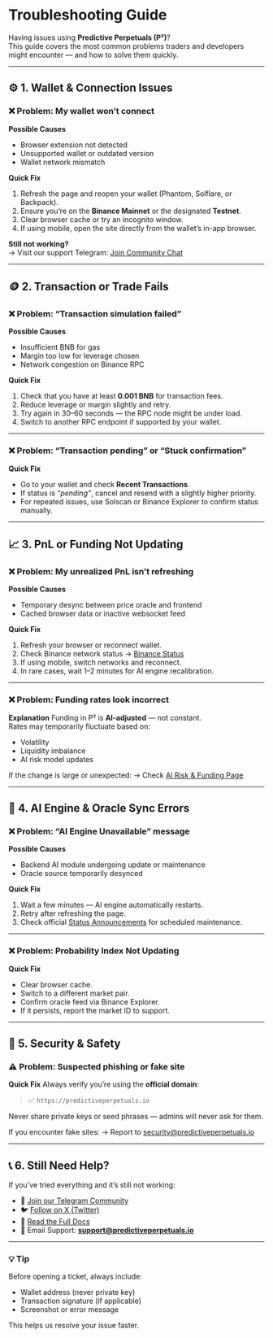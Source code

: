 # Troubleshooting Guide

Having issues using **Predictive Perpetuals (P²)**?\
This guide covers the most common problems traders and developers might encounter — and how to solve them quickly.

***

## ⚙️ 1. Wallet & Connection Issues

### ❌ Problem: My wallet won’t connect

**Possible Causes**

* Browser extension not detected
* Unsupported wallet or outdated version
* Wallet network mismatch

**Quick Fix**

1. Refresh the page and reopen your wallet (Phantom, Solflare, or Backpack).
2. Ensure you’re on the **Binance Mainnet** or the designated **Testnet**.
3. Clear browser cache or try an incognito window.
4. If using mobile, open the site directly from the wallet’s in-app browser.

**Still not working?**\
→ Visit our support Telegram: [Join Community Chat](troubleshooting.md)

***

## 🪙 2. Transaction or Trade Fails

### ❌ Problem: “Transaction simulation failed”

**Possible Causes**

* Insufficient BNB for gas
* Margin too low for leverage chosen
* Network congestion on Binance RPC

**Quick Fix**

1. Check that you have at least **0.001 BNB** for transaction fees.
2. Reduce leverage or margin slightly and retry.
3. Try again in 30–60 seconds — the RPC node might be under load.
4. Switch to another RPC endpoint if supported by your wallet.

***

### ❌ Problem: “Transaction pending” or “Stuck confirmation”

**Quick Fix**

* Go to your wallet and check **Recent Transactions**.
* If status is _“pending”_, cancel and resend with a slightly higher priority.
* For repeated issues, use Solscan or Binance Explorer to confirm status manually.

***

## 📈 3. PnL or Funding Not Updating

### ❌ Problem: My unrealized PnL isn’t refreshing

**Possible Causes**

* Temporary desync between price oracle and frontend
* Cached browser data or inactive websocket feed

**Quick Fix**

1. Refresh your browser or reconnect wallet.
2. Check Binance network status → [Binance Status](https://status.binance.com/)
3. If using mobile, switch networks and reconnect.
4. In rare cases, wait 1–2 minutes for AI engine recalibration.

***

### ❌ Problem: Funding rates look incorrect

**Explanation** Funding in P² is **AI-adjusted** — not constant.\
Rates may temporarily fluctuate based on:

* Volatility
* Liquidity imbalance
* AI risk model updates

If the change is large or unexpected: → Check [AI Risk & Funding Page](4_ai-engine/risk-and-funding-management.md)

***

## 🧠 4. AI Engine & Oracle Sync Errors

### ❌ Problem: “AI Engine Unavailable” message

**Possible Causes**

* Backend AI module undergoing update or maintenance
* Oracle source temporarily desynced

**Quick Fix**

1. Wait a few minutes — AI engine automatically restarts.
2. Retry after refreshing the page.
3. Check official [Status Announcements](troubleshooting.md) for scheduled maintenance.

***

### ❌ Problem: Probability Index Not Updating

**Quick Fix**

* Clear browser cache.
* Switch to a different market pair.
* Confirm oracle feed via Binance Explorer.
* If it persists, report the market ID to support.

***

## 🔐 5. Security & Safety

### ⚠️ Problem: Suspected phishing or fake site

**Quick Fix** Always verify you’re using the **official domain**:

> ✅ `https://predictiveperpetuals.io`

Never share private keys or seed phrases — admins will never ask for them.

If you encounter fake sites: → Report to [security@predictiveperpetuals.io](mailto:security@predictiveperpetuals.io)

***

## 📞 6. Still Need Help?

If you’ve tried everything and it’s still not working:

* 🧩 [Join our Telegram Community](troubleshooting.md)
* 🐦 [Follow on X (Twitter)](troubleshooting.md)
* 📘 [Read the Full Docs](../)
* 📧 Email Support: **support@predictiveperpetuals.io**

***

### 💡 Tip

Before opening a ticket, always include:

* Wallet address (never private key)
* Transaction signature (if applicable)
* Screenshot or error message

This helps us resolve your issue faster.
